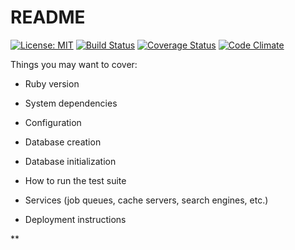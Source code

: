 # README

[![License: MIT](https://img.shields.io/badge/License-MIT-yellow.svg)](https://opensource.org/licenses/MIT)
[![Build Status](https://travis-ci.org/enowmbi/lazarus.svg?branch=master)](https://travis-ci.org/enowmbi/lazarus)
[![Coverage Status](https://coveralls.io/repos/github/enowmbi/lazarus/badge.svg?branch=master)](https://coveralls.io/github/enowmbi/lazarus?branch=master)
[![Code Climate](https://codeclimate.com/github/codeclimate/codeclimate/badges/gpa.svg)](https://codeclimate.com/github/enowmbi/lazarus)

Things you may want to cover:

* Ruby version

* System dependencies

* Configuration

* Database creation

* Database initialization

* How to run the test suite

* Services (job queues, cache servers, search engines, etc.)

* Deployment instructions

**
